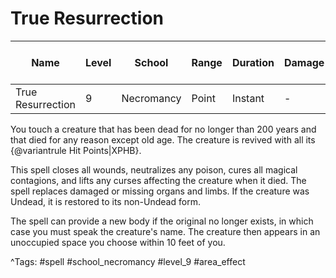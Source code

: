 # True Resurrection

| Name | Level | School | Range | Duration | Damage | Save DC & Type |
|------|-------|--------|-------|----------|--------|----------------|
| True Resurrection | 9 | Necromancy | Point | Instant | - | - |

You touch a creature that has been dead for no longer than 200 years and that died for any reason except old age. The creature is revived with all its {@variantrule Hit Points|XPHB}.

This spell closes all wounds, neutralizes any poison, cures all magical contagions, and lifts any curses affecting the creature when it died. The spell replaces damaged or missing organs and limbs. If the creature was Undead, it is restored to its non-Undead form.

The spell can provide a new body if the original no longer exists, in which case you must speak the creature's name. The creature then appears in an unoccupied space you choose within 10 feet of you.

^Tags: #spell #school_necromancy #level_9 #area_effect